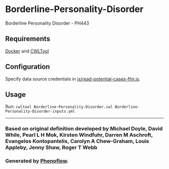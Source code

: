 # Borderline-Personality-Disorder

Borderline Personality Disorder - PH443

## Requirements

[Docker](https://docs.docker.com/install/) and [CWLTool](https://github.com/common-workflow-language/cwltool#install)

## Configuration

Specify data source credentials in [js/read-potential-cases-fhir.js](js/read-potential-cases-fhir.js).

## Usage

Run: `cwltool Borderline-Personality-Disorder.cwl Borderline-Personality-Disorder-inputs.yml`

***

### Based on original definition developed by Michael Doyle, David While, Pearl L H Mok, Kirsten Windfuhr, Darren M Aschroft, Evangelos Kontopantelis, Carolyn A Chew-Graham, Louis Appleby, Jenny Shaw, Roger T Webb
### Generated by [Phenoflow](https://kclhi.org/phenoflow).
